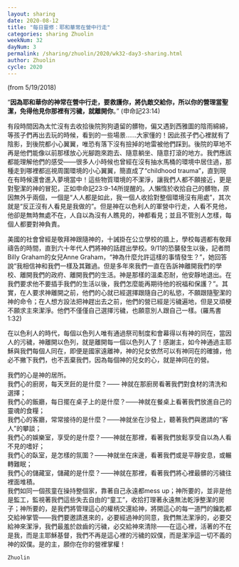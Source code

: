 ```yaml
---
layout: sharing
date: 2020-08-12
title: "每日靈修：耶和華常在營中行走"
categories: sharing Zhuolin
weekNum: 32
dayNum: 3
permalink: /sharing/zhuolin/2020/wk32-day3-sharing.html
author: Zhuolin
cycle: 2020
---
```

(from 5/19/2018)

“**因為耶和華你的神常在營中行走，要救護你，將仇敵交給你，所以你的營理當聖潔，免得他見你那裡有污穢，就離開你**。” (申命記23:14)  

有段時間因為太忙沒有去收拾後院狗狗遺留的髒物，偏又遇到西雅圖的陰雨綿綿，等孩子們再出去玩的時候，看到的一些場景......大家懂的！因此孩子們心裡就有了陰影，到後院都小心翼翼，唯恐有落下沒有撿掉的地雷被他們踩到。後院的草地不再是他們能像以前那樣放心光腳跑來跑去、隨意躺坐、隨意打滾的地方。我們應該都能理解他們的感受——很多人小時候也曾經在沒有抽水馬桶的環境中居住過，那種走到哪裡都巡視周圍環境的小心翼翼，簡直成了“childhood trauma”，直到現在有時候還會進入夢境當中！這些物質環境的不潔淨，讓我們人都不願接近，更是對聖潔的神的冒犯，正如申命記23:9-14所提醒的。人懶惰於收拾自己的髒物，原因無外乎兩個，一個是“人人都是如此，我一個人收拾對整個環境沒有用處”，其次就是“反正沒有人看見是我做的”。但是神在以色利人的軍營中行走，人看不見他，他卻是無時無處不在，人自以為沒有人瞧見的，神都看見；並且不管別人怎樣，每個人都要對神負責。  

美國的社會曾經是敬拜神跟隨神的，十誡掛在公立學校的牆上，學校每週都有敬拜禱告的時間，直到六十年代人們將神的話趕出學校。9/11的恐襲發生以後，記者問Billy Graham的女兒Anne Graham，“神為什麼允許這樣的事情發生？”，她回答說“我相信神和我們一樣及其難過。但是多年來我們一直在告訴神離開我們的學校、離開我們的政府、離開我們的生活。神是那樣的溫柔忍耐，他安靜地退出。在我們要求他不要插手我們的生活以後，我們怎麼能再期待他的祝福和保護？”。其實，在人要求神離開之前，他們的心就已經選擇跟隨自己的私慾，不願跟隨聖潔的神的命令；在人想方設法把神趕出去之前，他們的營已經是污穢遍地，但是又頑梗不願求主來潔淨。他們不僅僅自己選擇污穢，也願意別人跟自己一樣。(羅馬書1:32)  

在以色利人的時代，每個以色列人唯有通過祭司制度和會幕得以有神的同在，當因人的污穢，神離開以色列，就是離開每一個以色列人了！感謝主，如今神通過主耶穌與我們每個人同在，即便是國家遠離神，神的兒女依然可以有神同在的確據，他必不撇下我們，也不丟棄我們，因為每個神的兒女的心，就是神同在的營。  

我們的心是神的居所。  
我們心的廚房，每天烹飪的是什麼？—— 神就在那廚房看著我們對食材的清洗和選擇；  
我們心的飯廳，每日擺在桌子上的是什麼？——神就在餐桌上看著我們放進自己的靈魂的食糧；  
我們心的客廳，常常接待的是什麼？——神就坐在沙發上，聽著我們與邀請的“客人”的攀談；  
我們心的娛樂室，享受的是什麼？——神就在那裡，看著我們放鬆享受自以為人看不見的嗜好；  
我們心的臥室，是怎樣的氛圍？——神就坐在床邊，看著我們或是平靜安息，或輾轉難眠；  
我們心的儲藏室，儲藏的是什麼？——神就在那裡，看著我們將心裡最髒的污穢往裡面堆積。  
我們如同一個孩童在操持整個家，靠著自己永遠都mess up；神所要的，並非是他是監工，監視著我們這些失去自由的“童工”，收拾打理著永遠無法乾淨整潔的房子；神所要的，是我們將管理這心的權柄交還給神，將開這心的每一道門的鑰匙都交給神掌管——我們要邀請進來的，必要經過神的同意，我們無法潔淨的，必要交給神來潔淨，我們最羞於啟齒的污穢，必交給神來清除——在這心裡，活著的不在是我，而是主耶穌基督，我們不再是這心裡的污穢的奴僕，而是潔淨這一切不義的神的奴僕。是的主，願你在你的營裡掌權！  

`Zhuolin`  

